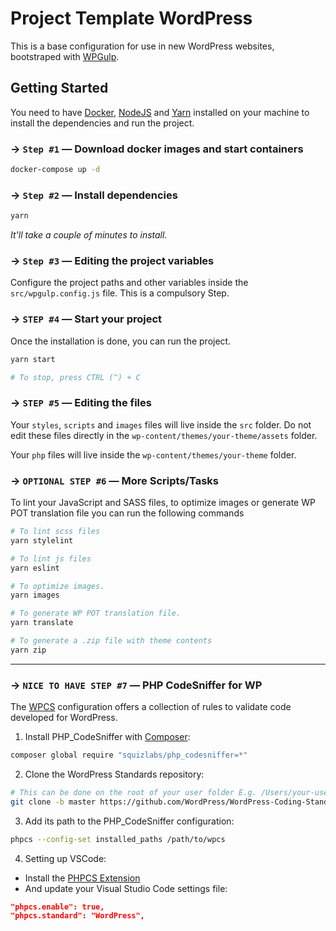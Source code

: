 # Project Template WordPress

This is a base configuration for use in new WordPress websites, bootstraped with [WPGulp][wpgulp].

## Getting Started

You need to have [Docker][docker], [NodeJS][nodejs] and [Yarn][yarn] installed on your machine to install the dependencies and run the project.

### → `Step #1` — Download docker images and start containers

```sh
docker-compose up -d
```

### → `Step #2` — Install dependencies

```sh
yarn
```

_It'll take a couple of minutes to install._

### → `Step #3` — Editing the project variables

Configure the project paths and other variables inside the `src/wpgulp.config.js` file. This is a compulsory Step.

### → `STEP #4` — Start your project

Once the installation is done, you can run the project.

```sh
yarn start

# To stop, press CTRL (^) + C
```

### → `STEP #5` — Editing the files

Your `styles`, `scripts` and `images` files will live inside the `src` folder. Do not edit these files directly in the `wp-content/themes/your-theme/assets` folder.

Your `php` files will live inside the `wp-content/themes/your-theme` folder.

### → `OPTIONAL STEP #6` — More Scripts/Tasks

To lint your JavaScript and SASS files, to optimize images or generate WP POT translation file you can run the following commands

```sh
# To lint scss files
yarn stylelint

# To lint js files
yarn eslint

# To optimize images.
yarn images

# To generate WP POT translation file.
yarn translate

# To generate a .zip file with theme contents
yarn zip
```

---

### → `NICE TO HAVE STEP #7` — PHP CodeSniffer for WP

The [WPCS][wpcs] configuration offers a collection of rules to validate code developed for WordPress.

1. Install PHP_CodeSniffer with [Composer][composer]:

```sh
composer global require "squizlabs/php_codesniffer=*"
```

2. Clone the WordPress Standards repository:

```sh
# This can be done on the root of your user folder E.g. /Users/your-username/
git clone -b master https://github.com/WordPress/WordPress-Coding-Standards.git wpcs
```

3. Add its path to the PHP_CodeSniffer configuration:

```sh
phpcs --config-set installed_paths /path/to/wpcs
```

4. Setting up VSCode:

- Install the [PHPCS Extension][phpcs-extension]
- And update your Visual Studio Code settings file:

```json
"phpcs.enable": true,
"phpcs.standard": "WordPress",
```

[wpgulp]: https://github.com/ahmadawais/WPGulp
[docker]: https://docker.com
[nodejs]: https://nodejs.org
[yarn]: https://yarnpkg.com
[wpcs]: https://github.com/WordPress/WordPress-Coding-Standards#standalone
[composer]: https://getcomposer.org
[phpcs-extension]: https://marketplace.visualstudio.com/items?itemName=ikappas.phpcs
